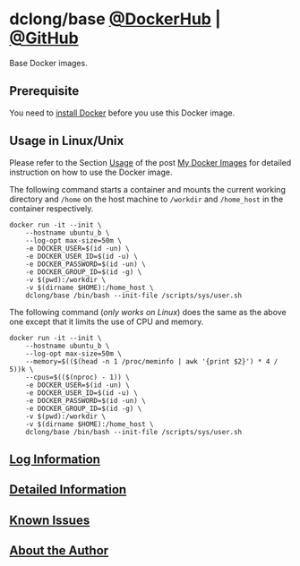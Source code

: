 # dclong/base [@DockerHub](https://hub.docker.com/r/dclong/base/) | [@GitHub](https://github.com/dclong/docker-base)

Base Docker images.

## Prerequisite
You need to [install Docker](http://www.legendu.net/en/blog/docker-installation/) before you use this Docker image.


## Usage in Linux/Unix

Please refer to the Section
[Usage](http://www.legendu.net/en/blog/my-docker-images/#usage)
of the post [My Docker Images](http://www.legendu.net/en/blog/my-docker-images/) 
for detailed instruction on how to use the Docker image.

The following command starts a container 
and mounts the current working directory and `/home` on the host machine 
to `/workdir` and `/home_host` in the container respectively.
```
docker run -it --init \
    --hostname ubuntu_b \
    --log-opt max-size=50m \
    -e DOCKER_USER=$(id -un) \
    -e DOCKER_USER_ID=$(id -u) \
    -e DOCKER_PASSWORD=$(id -un) \
    -e DOCKER_GROUP_ID=$(id -g) \
    -v $(pwd):/workdir \
    -v $(dirname $HOME):/home_host \
    dclong/base /bin/bash --init-file /scripts/sys/user.sh
```
The following command (*only works on Linux*) does the same as the above one 
except that it limits the use of CPU and memory.
```
docker run -it --init \
    --hostname ubuntu_b \
    --log-opt max-size=50m \
    --memory=$(($(head -n 1 /proc/meminfo | awk '{print $2}') * 4 / 5))k \
    --cpus=$(($(nproc) - 1)) \
    -e DOCKER_USER=$(id -un) \
    -e DOCKER_USER_ID=$(id -u) \
    -e DOCKER_PASSWORD=$(id -un) \
    -e DOCKER_GROUP_ID=$(id -g) \
    -v $(pwd):/workdir \
    -v $(dirname $HOME):/home_host \
    dclong/base /bin/bash --init-file /scripts/sys/user.sh
```
## [Log Information](http://www.legendu.net/en/blog/my-docker-images/#docker-container-logs)

## [Detailed Information](http://www.legendu.net/en/blog/my-docker-images/#list-of-images-and-detailed-information) 

## [Known Issues](http://www.legendu.net/en/blog/my-docker-images/#known-issues)

## [About the Author](http://www.legendu.net/pages/about)
